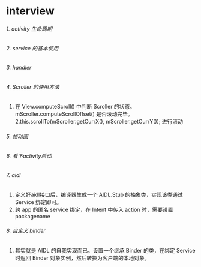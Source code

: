 # interview

###### 1. activity 生命周期

###### 2. service 的基本使用

###### 3. handler

###### 4. Scroller 的使用方法

1. 在 View.computeScroll() 中判断 Scroller 的状态。
mScroller.computeScrollOffset() 是否滚动完毕。
2.this.scrollTo(mScroller.getCurrX(), mScroller.getCurrY()); 进行滚动

###### 5. 帧动画

###### 6. 看下activity启动

###### 7. aidl

1. 定义好aidl接口后，编译器生成一个 AIDL.Stub 的抽象类，实现该类通过 Service 绑定即可。
2. 跨 app 的匿名 service 绑定，在 Intent 中传入 action 时，需要设置 packagename

###### 8. 自定义 binder

1. 其实就是 AIDL 的自我实现而已。设置一个继承 Binder 的类，在绑定 Service 时返回 Binder 对象实例，然后转换为客户端的本地对象。